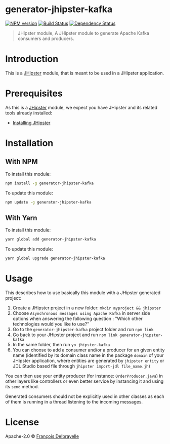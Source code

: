 # generator-jhipster-kafka

[![NPM version][npm-image]][npm-url] [![Build Status][github-actions-image]][github-actions-url] [![Dependency Status][daviddm-image]][daviddm-url]

> JHipster module, A JHipster module to generate Apache Kafka consumers and producers.

# Introduction

This is a [JHipster](https://www.jhipster.tech/) module, that is meant to be used in a JHipster application.

# Prerequisites

As this is a [JHipster](https://www.jhipster.tech/) module, we expect you have JHipster and its related tools already installed:

- [Installing JHipster](https://www.jhipster.tech/installation/)

# Installation

## With NPM

To install this module:

```bash
npm install -g generator-jhipster-kafka
```

To update this module:

```bash
npm update -g generator-jhipster-kafka
```

## With Yarn

To install this module:

```bash
yarn global add generator-jhipster-kafka
```

To update this module:

```bash
yarn global upgrade generator-jhipster-kafka
```

# Usage

This describes how to use basically this module with a JHipster generated project:

1. Create a JHipster project in a new folder: `mkdir myproject && jhipster`
2. Choose `Asynchronous messages using Apache Kafka` in server side options when answering the following question : "Which other technologies would you like to use?"
3. Go to the `generator-jhipster-kafka` project folder and run `npm link`
4. Go back to your JHipster project and run `npm link generator-jhipster-kafka`
5. In the same folder, then run `yo jhipster-kafka`
6. You can choose to add a consumer and/or a producer for an given entity name (identified by its domain class name in the package `domain` of your JHipster application, where entities are generated by `jhipster entity` or JDL Studio based file through `jhipster import-jdl file_name.jh`)

You can then use your entity producer (for instance: `OrderProducer.java`) in other layers like controllers or even better service by instancing it and using its `send` method.

Generated consumers should not be explicitly used in other classes as each of them is running in a thread listening to the incoming messages.

# License

Apache-2.0 © [François Delbrayelle](https://fdelbrayelle.github.io/)

[npm-image]: https://img.shields.io/npm/v/generator-jhipster-kafka.svg
[npm-url]: https://npmjs.org/package/generator-jhipster-kafka
[github-actions-image]: https://github.com/fdelbrayelle/generator-jhipster-kafka/workflows/Build/badge.svg
[github-actions-url]: https://github.com/fdelbrayelle/generator-jhipster-kafka/actions
[daviddm-image]: https://david-dm.org/fdelbrayelle/generator-jhipster-kafka.svg?theme=shields.io
[daviddm-url]: https://david-dm.org/fdelbrayelle/generator-jhipster-kafka
